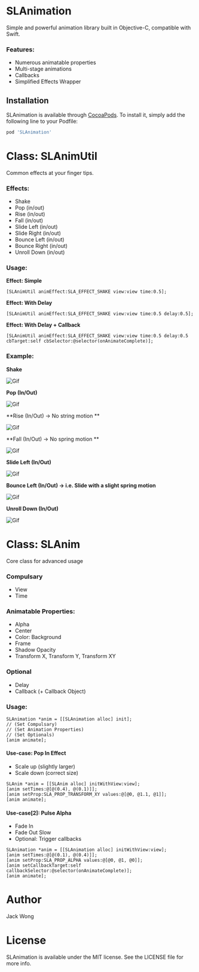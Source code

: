# SLAnimation
Simple and powerful animation library built in Objective-C, compatible with Swift.


### Features:
* Numerous animatable properties
* Multi-stage animations
* Callbacks
* Simplified Effects Wrapper

## Installation

SLAnimation is available through [CocoaPods](http://cocoapods.org). To install
it, simply add the following line to your Podfile:

```ruby
pod 'SLAnimation'
```


# Class: SLAnimUtil
Common effects at your finger tips.

### Effects:
* Shake
* Pop (in/out)
* Rise (in/out)
* Fall (in/out)
* Slide Left (in/out)
* Slide Right (in/out)
* Bounce Left (in/out)
* Bounce Right (in/out)
* Unroll Down (in/out)

### Usage:
**Effect: Simple**
```objc
[SLAnimUtil animEffect:SLA_EFFECT_SHAKE view:view time:0.5];
```

**Effect: With Delay**
```objc
[SLAnimUtil animEffect:SLA_EFFECT_SHAKE view:view time:0.5 delay:0.5];
```

**Effect: With Delay + Callback**
```objc
[SLAnimUtil animEffect:SLA_EFFECT_SHAKE view:view time:0.5 delay:0.5 cbTarget:self cbSelector:@selector(onAnimateComplete)];
```

### Example:
**Shake**

![Gif](https://raw.githubusercontent.com/jclwong/SLAnimation/master/readme-assets/sl-effects-shake.gif "Shake")

**Pop (In/Out)**

![Gif](https://raw.githubusercontent.com/jclwong/SLAnimation/master/readme-assets/sl-effects-pop-in-out.gif "Pop In/Out")

**Rise (In/Out) -> No string motion **

![Gif](https://raw.githubusercontent.com/jclwong/SLAnimation/master/readme-assets/sl-effects-rise-in-out.gif "Rise In/Out")

**Fall (In/Out) -> No spring motion **

![Gif](https://raw.githubusercontent.com/jclwong/SLAnimation/master/readme-assets/sl-effects-fall-in-out.gif "Fall In/Out")

**Slide Left (In/Out)**

![Gif](https://raw.githubusercontent.com/jclwong/SLAnimation/master/readme-assets/sl-effects-slide-left-in-out.gif "Slide Left In/Out")


**Bounce Left (In/Out) -> i.e. Slide with a slight spring motion**

![Gif](https://raw.githubusercontent.com/jclwong/SLAnimation/master/readme-assets/sl-effects-bounce-left-in-out.gif "Bounce Left In/Out")


**Unroll Down (In/Out)**

![Gif](https://raw.githubusercontent.com/jclwong/SLAnimation/master/readme-assets/sl-effects-unroll-down-in-out.gif "Unroll Down In/Out")



# Class: SLAnim
Core class for advanced usage


### Compulsary
* View
* Time

### Animatable Properties:
* Alpha
* Center
* Color: Background
* Frame
* Shadow Opacity
* Transform X, Transform Y, Transform XY

### Optional
* Delay
* Callback (+ Callback Object)


### Usage:
```objc
SLAnimation *anim = [[SLAnimation alloc] init];
// (Set Compulsary)
// (Set Animation Properties)
// (Set Optionals)
[anim animate];
```

#### Use-case: Pop In Effect
* Scale up (slightly larger)
* Scale down (correct size)
```objc
SLAnim *anim = [[SLAnim alloc] initWithView:view];
[anim setTimes:@[@(0.4), @(0.1)]];
[anim setProp:SLA_PROP_TRANSFORM_XY values:@[@0, @1.1, @1]];
[anim animate];
```

#### Use-case[2]: Pulse Alpha
* Fade In
* Fade Out Slow
* Optional: Trigger callbacks
```objc
SLAnimation *anim = [[SLAnimation alloc] initWithView:view];
[anim setTimes:@[@(0.1), @(0.4)]];
[anim setProp:SLA_PROP_ALPHA values:@[@0, @1, @0]];
[anim setCallbackTarget:self callbackSelector:@selector(onAnimateComplete)];
[anim animate];
```


# Author

Jack Wong

# License

SLAnimation is available under the MIT license. See the LICENSE file for more info.
